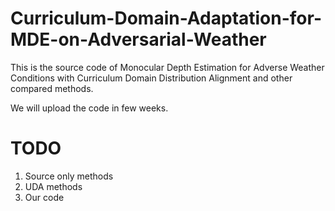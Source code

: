 # Curriculum-Domain-Adaptation-for-MDE-on-Adversarial-Weather

This is the source code of Monocular Depth Estimation for Adverse Weather Conditions with Curriculum Domain Distribution Alignment and other compared methods. 

We will upload the code in few weeks.
# TODO
1. Source only methods
2. UDA methods
3. Our code
